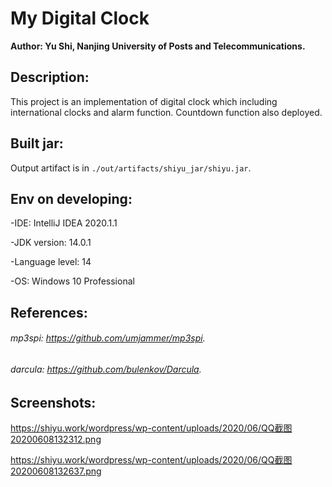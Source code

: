 # My Digital Clock

**Author: Yu Shi, Nanjing University of Posts and Telecommunications.**

## Description:

This project is an implementation of digital clock which including international clocks and
alarm function. Countdown function also deployed.

## Built jar:

Output artifact is in `./out/artifacts/shiyu_jar/shiyu.jar`.

## Env on developing:

-IDE:              IntelliJ IDEA 2020.1.1

-JDK               version: 14.0.1

-Language level:   14

-OS:               Windows 10 Professional

## References:
###### mp3spi:  https://github.com/umjammer/mp3spi.
###### darcula: https://github.com/bulenkov/Darcula.

## Screenshots:
<image>https://shiyu.work/wordpress/wp-content/uploads/2020/06/QQ截图20200608132312.png</image>

<image>https://shiyu.work/wordpress/wp-content/uploads/2020/06/QQ截图20200608132637.png</image>
